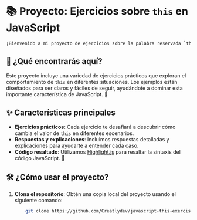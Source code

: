 # 📚 Proyecto: Ejercicios sobre `this` en JavaScript

<pre style="font-family: monospace; font-size: .75rem;">
¡Bienvenido a mi proyecto de ejercicios sobre la palabra reservada `this` en JavaScript! Aquí encontrarás una serie de ejemplos y desafíos diseñados para ayudarte a comprender cómo `this` puede variar su valor dependiendo del contexto en el que se utilice. 🧠
</pre>

## 🚀 ¿Qué encontrarás aquí?

Este proyecto incluye una variedad de ejercicios prácticos que exploran el comportamiento de `this` en diferentes situaciones. Los ejemplos están diseñados para ser claros y fáciles de seguir, ayudándote a dominar esta importante característica de JavaScript. 🌟

## ✨ Características principales

- **Ejercicios prácticos**: Cada ejercicio te desafiará a descubrir cómo cambia el valor de `this` en diferentes escenarios.
- **Respuestas y explicaciones**: Incluimos respuestas detalladas y explicaciones para ayudarte a entender cada caso.
- **Código resaltado**: Utilizamos [Highlight.js](https://highlightjs.org/) para resaltar la sintaxis del código JavaScript. 🎨

## 🛠️ ¿Cómo usar el proyecto?

1. **Clona el repositorio**: Obtén una copia local del proyecto usando el siguiente comando:

    ```bash
        git clone https://github.com/Creatlydev/javascript-this-exercises.git
    ```
